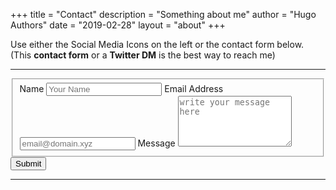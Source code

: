 +++
title = "Contact"
description = "Something about me"
author = "Hugo Authors"
date = "2019-02-28"
layout = "about"
+++

Use either the Social Media Icons on the  left or the contact form below.  
(This **contact form** or a **Twitter DM** is the best way to reach me)

---

<form id="fs-frm" name="simple-contact-form" accept-charset="utf-8" action="https://formspree.io/f/mvolgbnj" method="post">
  <fieldset id="fs-frm-inputs">
    <label for="full-name">Name</label>
    <input type="text" name="name" id="full-name" placeholder="Your Name" required="">
    <label for="email-address">Email Address</label>
    <input type="email" name="_replyto" id="email-address" placeholder="email@domain.xyz" required="">
    <label for="message">Message</label>
    <textarea rows="5" name="message" id="message" placeholder="write your message here" required=""></textarea>
    <input type="hidden" name="_subject" id="email-subject" value="Contact Form Submission">
  </fieldset>
  <input type="submit" value="Submit">
</form>

---
